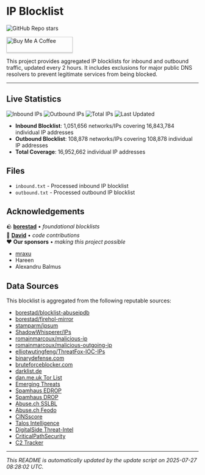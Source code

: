 # IP Blocklist

![GitHub Repo stars](https://img.shields.io/github/stars/bitwire-it/ipblocklist)

<a href="https://www.buymeacoffee.com/Matis7" target="_blank"><img src="https://www.buymeacoffee.com/assets/img/custom_images/orange_img.png" alt="Buy Me A Coffee" style="height: 41px !important;width: 174px !important;box-shadow: 0px 3px 2px 0px rgba(190, 190, 190, 0.5) !important;-webkit-box-shadow: 0px 3px 2px 0px rgba(190, 190, 190, 0.5) !important;" ></a>

This project provides aggregated IP blocklists for inbound and outbound traffic, updated every 2 hours. It includes exclusions for major public DNS resolvers to prevent legitimate services from being blocked.

---

## Live Statistics

![Inbound IPs](https://img.shields.io/badge/Inbound_IPs-16.8M-red?style=flat-square) ![Outbound IPs](https://img.shields.io/badge/Outbound_IPs-108.9K-orange?style=flat-square) ![Total IPs](https://img.shields.io/badge/Total_IPs-17.0M-blue?style=flat-square) ![Last Updated](https://img.shields.io/badge/Last_Updated-2025--07--27-green?style=flat-square)

- **Inbound Blocklist**: 1,051,656 networks/IPs covering 16,843,784 individual IP addresses
- **Outbound Blocklist**: 108,878 networks/IPs covering 108,878 individual IP addresses
- **Total Coverage**: 16,952,662 individual IP addresses

## Files

- `inbound.txt` - Processed inbound IP blocklist
- `outbound.txt` - Processed outbound IP blocklist

## Acknowledgements

🪨 **[borestad](https://www.github.com/borestad)** • *foundational blocklists*  
🚀 **[David](https://github.com/dvdctn)** • *code contributions*  
❤️ **Our sponsors** • *making this project possible*
- [mraxu](https://www.github.com/mraxu)
- Hareen
- Alexandru Balmus

## Data Sources

This blocklist is aggregated from the following reputable sources:

- [borestad/blocklist-abuseipdb](https://github.com/borestad/blocklist-abuseipdb)
- [borestad/firehol-mirror](https://github.com/borestad/firehol-mirror)
- [stamparm/ipsum](https://github.com/stamparm/ipsum)
- [ShadowWhisperer/IPs](https://github.com/ShadowWhisperer/IPs)
- [romainmarcoux/malicious-ip](https://github.com/romainmarcoux/malicious-ip)
- [romainmarcoux/malicious-outgoing-ip](https://github.com/romainmarcoux/malicious-outgoing-ip)
- [elliotwutingfeng/ThreatFox-IOC-IPs](https://github.com/elliotwutingfeng/ThreatFox-IOC-IPs)
- [binarydefense.com](https://www.binarydefense.com/banlist.txt)
- [bruteforceblocker.com](https://danger.rulez.sk/projects/bruteforceblocker/blist.php)
- [darklist.de](https://www.darklist.de/raw.php)
- [dan.me.uk Tor List](https://www.dan.me.uk/torlist/)
- [Emerging Threats](http://rules.emergingthreats.net/blockrules/compromised-ips.txt)
- [Spamhaus EDROP](https://www.spamhaus.org/drop/edrop.txt)
- [Spamhaus DROP](https://www.spamhaus.org/drop/drop.txt)
- [Abuse.ch SSLBL](https://sslbl.abuse.ch/blacklist/sslipblacklist.txt)
- [Abuse.ch Feodo](https://feodotracker.abuse.ch/downloads/ipblocklist_recommended.txt)
- [CINSscore](https://cinsscore.com/list/ci-badguys.txt)
- [Talos Intelligence](https://talosintelligence.com/documents/ip-blacklist)
- [DigitalSide Threat-Intel](https://osint.digitalside.it/Threat-Intel/lists/latestips.txt)
- [CriticalPathSecurity](https://github.com/CriticalPathSecurity/Public-Intelligence-Feeds)
- [C2 Tracker](https://github.com/montysecurity/C2-Tracker)

---

*This README is automatically updated by the update script on 2025-07-27 08:28:02 UTC.*
